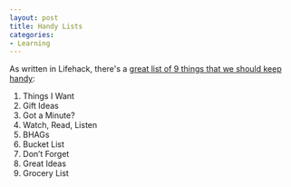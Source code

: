 ```yaml
---
layout: post
title: Handy Lists
categories:
- Learning
---
```



As written in Lifehack, there's a [great list of 9 things that we should keep handy](http://www.lifehack.org/articles/productivity/9-lists-to-keep-updated-and-keep-handy.html):

1. Things I Want
2. Gift Ideas
3. Got a Minute?
4. Watch, Read, Listen
5. BHAGs 
6. Bucket List
7. Don’t Forget
8. Great Ideas
9. Grocery List
